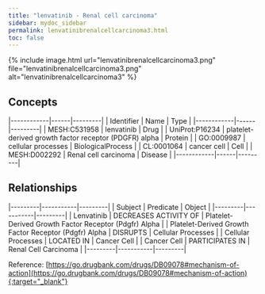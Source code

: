 ```yaml
---
title: "lenvatinib - Renal cell carcinoma"
sidebar: mydoc_sidebar
permalink: lenvatinibrenalcellcarcinoma3.html
toc: false 
---
```


{% include image.html url="lenvatinibrenalcellcarcinoma3.png" file="lenvatinibrenalcellcarcinoma3.png" alt="lenvatinibrenalcellcarcinoma3" %}

## Concepts

|------------|------|---------|
| Identifier | Name | Type    |
|------------|------|---------|
| MESH:C531958 | lenvatinib | Drug |
| UniProt:P16234 | platelet-derived growth factor receptor (PDGFR) alpha | Protein |
| GO:0009987 | cellular processes | BiologicalProcess |
| CL:0001064 | cancer cell | Cell |
| MESH:D002292 | Renal cell carcinoma | Disease |
|------------|------|---------|

## Relationships

|---------|-----------|---------|
| Subject | Predicate | Object  |
|---------|-----------|---------|
| Lenvatinib | DECREASES ACTIVITY OF | Platelet-Derived Growth Factor Receptor (Pdgfr) Alpha |
| Platelet-Derived Growth Factor Receptor (Pdgfr) Alpha | DISRUPTS | Cellular Processes |
| Cellular Processes | LOCATED IN | Cancer Cell |
| Cancer Cell | PARTICIPATES IN | Renal Cell Carcinoma |
|---------|-----------|---------|

Reference: [https://go.drugbank.com/drugs/DB09078#mechanism-of-action](https://go.drugbank.com/drugs/DB09078#mechanism-of-action){:target="_blank"}